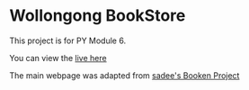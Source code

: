 <h1>Wollongong BookStore</h1>
This project is for PY Module 6.

You can view the <a href="https://eevan00.github.io/Wollongong-Book/">live here</a>

The main webpage was adapted from <a href="https://github.com/codewithsadee/booken">sadee's Booken Project</a>

